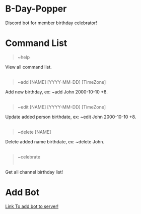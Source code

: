 # B-Day-Popper

Discord bot for member birthday celebrator!

# Command List
  > ~help
  
  View all command list.
  <br /><br />
  
  > ~add [NAME] [YYYY-MM-DD] [TimeZone]

  Add new birthday, ex: ~add John 2000-10-10 +8.
  <br /><br />
  
  > ~edit [NAME] [YYYY-MM-DD] [TimeZone]
  
  Update added person birthdate, ex: ~edit John 2000-10-10 +8.
  <br /><br />

  > ~delete [NAME]
  
  Delete added name birthdate, ex: ~delete John.
  <br /><br />

  > ~celebrate
  <br /><br />

  Get all channel birthday list! 

# Add Bot
[Link To add bot to server!](https://discord.com/api/oauth2/authorize?client_id=734346199116677182&permissions=100352&scope=bot)